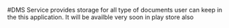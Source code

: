 #DMS Service provides storage for all type of documents user can keep in the this application. It will be availble very soon in play store also

